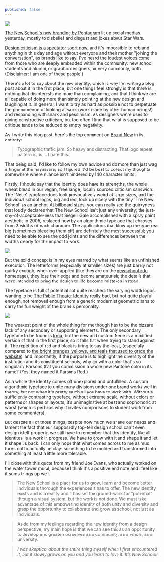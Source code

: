 ```yaml
---
published: false
---
```


![](http://new.pentagram.com/wp-content/uploads/2015/03/TNS_111.gif)

[The New School's new branding by Pentagram](http://new.pentagram.com/2015/03/new-work-the-new-school/) lit up social medias yesterday, mostly to disbelief and disgust and jokes about Star Wars.

[Design criticism is a spectator sport now,](http://designobserver.com/feature/graphic-design-criticism-as-a-spectator-sport/37607/) and it's impossible to rebrand anything in this day and age without everyone and their mother "joining the conversation", as brands like to say. I've heard the loudest voices come from those who are deeply embedded within the community: new school students and alumni, or graphic designers, or very commonly, both. (Disclaimer: I am one of these people.)

There's a lot to say about the new identity, which is why I'm writing a blog post about it in the first place, but one thing I feel strongly is that there is nothing that disinterests me more than complaining, and that I think we are all capable of doing more than simply pointing at the new design and laughing at it. In general, I want to try as hard as possible not to perpetuate the phenomenon of looking at work (work made by other human beings!) and responding with snark and pessimism. As designers we're used to giving constructive criticism, but too often I find that what is supposed to be critique tends to be reduced to empty negativity.

As I write this blog post, here's the top comment on [Brand New](http://www.underconsideration.com/brandnew/archives/new_logo_and_identity_for_the_new_school_by_pentagram.php#.VRsDr5PF_uX) in its entirety:

> Typographic traffic jam. So heavy and distracting. That logo repeat pattern is, is ... I hate this.

That being said, I'd like to follow my own advice and do more than just wag a finger at the naysayers, so I figured it'd be best to collect my thoughts somewhere where nuance isn't hindered by 140 character limits.

Firstly, I should say that the identity does have its strengths, the whole wheat bread in our vegan, free range, locally sourced criticism sandwich. The 'Neue' typeface does look provocatively weird at large sizes, and the individual school logos, big and red, lock up nicely with the tiny 'The New School' as an anchor. At billboard sizes, you can really see the quirkyness that loudly declares that The New School isn't just any university; the just-shy-of-acceptable-ness that Siegel+Gale accomplished with a spray paint aesthetic in 2005, replaced now by an algorithmic typeface that chooses from 3 widths of each character. The applications that blow up the type real big (sometimes bleeding them off) are definitely the most successful; you need to be able to see the odd joints and the differences between the widths clearly for the impact to work.

![](http://www.underconsideration.com/brandnew/archives/the_new_school_logo_system.png)

But the solid concept is in my eyes marred by what seems like an unfinished execution. The letterforms (especially at smaller sizes) are just barely not quirky enough; when over-applied (like they are on the [newschool.edu](http://newschool.edu) homepage), they lose their edge and beome amateurish; the details that were intended to bring the design to life become mistakes instead.

The typeface is full of potential not quite reached: the varying width logos wanting to be [The Public Theater Identity](http://new.pentagram.com/2008/06/new-work-the-public-theater-1/) really bad, but not quite playful enough, not removed enough from a generic modernist geometric sans to carry the full weight of the brand's personality.

![](http://www.josephatkins.co.uk/public-theater-logo.jpg)

The weakest point of the whole thing for me though has to be the bizzare lack of any secondary or supporting elements. The only secondary typeface to be found is [Irma](https://www.typotheque.com/fonts/irma), but the new and custom Neue is a modified version of that in the first place, so it falls flat when trying to stand against it. The repetition of red and black is tiring to say the least, (especially compared to [the bright oranges, yellows, and teals that used to grace the website](https://web.archive.org/web/20141118005054/http://newschool.edu/)), and importantly, if the purpose is to highlight the diversity of the institution and its constituent schools, why go with a color that's so singularly Parsons that you commission a whole new Pantone color in its name? (Yes, they named it Parsons Red.)

As a whole the identity comes off unexplored and unfulfilled. A custom algorithmic typeface to unite many divisions under one brand works well in theory, but not when it's pretty much all you have to work with. Without a sufficiently contrasting typeface, without extreme scale, without colors or patterns or shapes or layouts, it's unimaginative at best and sophomoric at worst (which is perhaps why it invites comparisons to student work from some commenters).

But despite all of those things, despite how much we shake our heads and lament the fact that our supposedly top-teir design school can't even design istelf properly, we still have to remember that this identity, like all identites, is a work in progress. We have to grow with it and shape it and let it shape us back. I can only hope that what comes across to me as mud turns out to actually be clay: something to be molded and transformed into something at least a little more tolerable.

I'll close with this quote from my friend Joe Evans, who actually worked on the water tower mural, because I think it's a positive end note and I feel like it sums things up well.

> The New School is a place for us to grow, learn and become better individuals thorough the experiences it has to offer. The new identity exists and is a reality and it has set the ground-work for “potential” through a visual system, but the work is not done. We must take advantage of this empowering identity of both unity and diversity and grasp the opportunity to collaborate and grow as school, not just as individuals.

>Aside from my feelings regarding the new identity from a design perspective, my main hope is that we can see this as an opportunity to develop and greaten ourselves as a community, as a whole, as a university.

>*I was skeptical about the entire thing myself when I first encountered it, but it slowly grows on you and you learn to love it. It’s New School!*